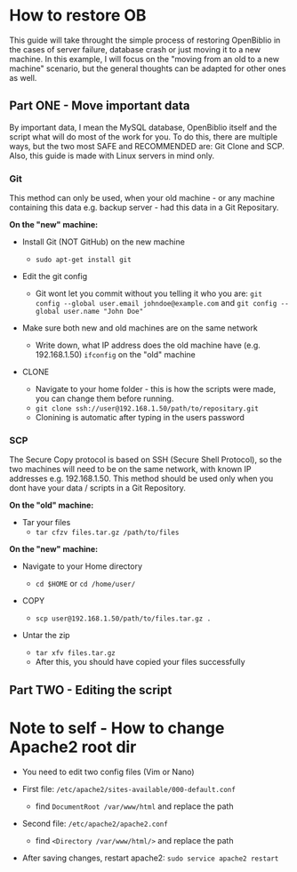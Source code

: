 # How to restore OB
This guide will take throught the simple process of restoring OpenBiblio in the cases of server failure, database crash or just moving it to a new machine. In this example, I will focus on the "moving from an old to a new machine" scenario, but the general thoughts can be adapted for other ones as well.

## Part ONE - Move important data
By important data, I mean the MySQL database, OpenBiblio itself and the script what will do most of the work for you. To do this, there are multiple ways, but the two most SAFE and RECOMMENDED are: Git Clone and SCP. Also, this guide is made with Linux servers in mind only.

### Git
This method can only be used, when your old machine - or any machine containing this data e.g. backup server - had this data in a Git Repositary.

**On the "new" machine:**

+ Install Git (NOT GitHub) on the new machine
  + `sudo apt-get install git`

+ Edit the git config
  + Git wont let you commit without you telling it who you are:
  `git config --global user.email johndoe@example.com` and `git config --global user.name "John Doe"`

+ Make sure both new and old machines are on the same network
  + Write down, what IP address does the old machine have (e.g. 192.168.1.50)
  `ifconfig` on the "old" machine

+ CLONE
  + Navigate to your home folder - this is how the scripts were made, you can change them before running.
  + `git clone ssh://user@192.168.1.50/path/to/repositary.git`
  + Clonining is automatic after typing in the users password

### SCP
The Secure Copy protocol is based on SSH (Secure Shell Protocol), so the two machines will need to be on the same network, with known IP addresses e.g. 192.168.1.50. This method should be used only when you dont have your data / scripts in a Git Repository. 

**On the "old" machine:**

+ Tar your files
  + `tar cfzv files.tar.gz /path/to/files`

**On the "new" machine:**

+ Navigate to your Home directory
  + `cd $HOME` or `cd /home/user/`

+ COPY
  + `scp user@192.168.1.50/path/to/files.tar.gz .`

+ Untar the zip
  + `tar xfv files.tar.gz`
  + After this, you should have copied your files successfully

## Part TWO - Editing the script


# Note to self - How to change Apache2 root dir
+ You need to edit two config files (Vim or Nano)

+ First file: `/etc/apache2/sites-available/000-default.conf`
  + find `DocumentRoot /var/www/html` and replace the path

+ Second file: `/etc/apache2/apache2.conf`
  + find `<Directory /var/www/html/>` and replace the path

+ After saving changes, restart apache2: `sudo service apache2 restart`
